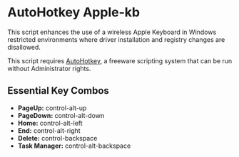 # AutoHotkey Apple-kb

This script enhances the use of a wireless Apple Keyboard in Windows restricted environments where driver installation and registry changes are disallowed.

This script requires [AutoHotkey](https://autohotkey.com/download/), a freeware scripting system that can be run without Administrator rights.

## Essential Key Combos

  * __PageUp:__ control-alt-up
  * __PageDown:__ control-alt-down
  * __Home:__ control-alt-left
  * __End:__ control-alt-right
  * __Delete:__ control-backspace
  * __Task Manager:__ control-alt-backspace
